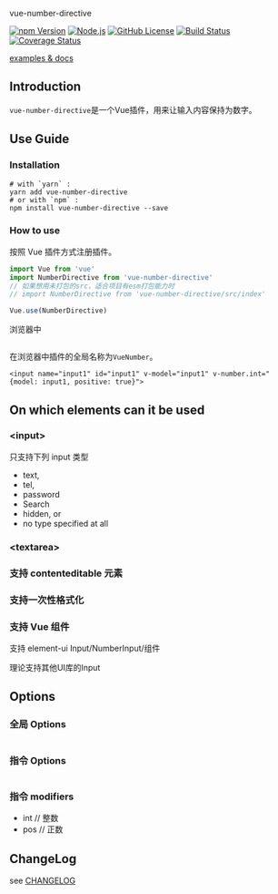 vue-number-directive

[![npm Version][npm version badge]][npm page] [![Node.js][node version badge]][node page] [![GitHub License][license badge]][license page] [![Build Status][build badge]][build page] [![Coverage Status][cover badge]][cover page]

[examples & docs](https://awamwang.github.io/vue-number-directive/)

<!--ts-->
<!--te-->

## Introduction

`vue-number-directive`是一个Vue插件，用来让输入内容保持为数字。

## Use Guide

### Installation

```shell
# with `yarn` :
yarn add vue-number-directive
# or with `npm` :
npm install vue-number-directive --save
```

### How to use

按照 Vue 插件方式注册插件。

```js
import Vue from 'vue'
import NumberDirective from 'vue-number-directive'
// 如果想用未打包的src，适合项目有esm打包能力时
// import NumberDirective from 'vue-number-directive/src/index'

Vue.use(NumberDirective)
```

浏览器中

```html

```

在浏览器中插件的全局名称为`VueNumber`。

```vue
<input name="input1" id="input1" v-model="input1" v-number.int="{model: input1, positive: true}">
```

## On which elements can it be used

### \<input\>

只支持下列 input 类型

- text,
- tel,
- password
- Search
- hidden, or
- no type specified at all

### \<textarea\>

### 支持 contenteditable 元素

### 支持一次性格式化

### 支持 Vue 组件

支持 element-ui Input/NumberInput/组件

理论支持其他UI库的Input

## Options

### 全局 Options

```typescript

```

### 指令 Options

```typescript

```

### 指令 modifiers

- int // 整数
- pos // 正数

## ChangeLog

see [CHANGELOG](./CHANGELOG.md)


[build badge]: https://travis-ci.com/awamwang/vue-number-directive.svg?branch=master
[build page]: https://travis-ci.com/awamwang/vue-number-directive
[license badge]: https://img.shields.io/badge/license-MIT%20License-blue.svg?style=flat-square
[license page]: https://github.com/awamwang/node-readme-md/blob/master/LICENSE
[node page]: https://nodejs.org/
[node version badge]: https://img.shields.io/node/v/readme-md.svg?style=flat-square
[npm page]: https://www.npmjs.com/package/vue-number-directive
[npm version badge]: https://img.shields.io/npm/v/vue-number-directive.svg?style=flat-square
[cover page]: https://coveralls.io/github/awamwang/vue-number-directive?branch=master
[cover badge]: https://coveralls.io/repos/github/awamwang/vue-number-directive/badge.svg?branch=master
